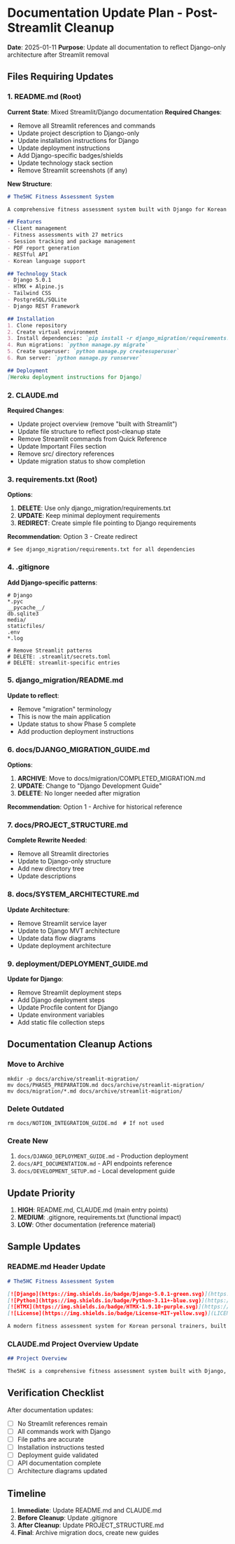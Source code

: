 # Documentation Update Plan - Post-Streamlit Cleanup

**Date**: 2025-01-11
**Purpose**: Update all documentation to reflect Django-only architecture after Streamlit removal

## Files Requiring Updates

### 1. README.md (Root)

**Current State**: Mixed Streamlit/Django documentation
**Required Changes**:
- Remove all Streamlit references and commands
- Update project description to Django-only
- Update installation instructions for Django
- Update deployment instructions
- Add Django-specific badges/shields
- Update technology stack section
- Remove Streamlit screenshots (if any)

**New Structure**:
```markdown
# The5HC Fitness Assessment System

A comprehensive fitness assessment system built with Django for Korean fitness trainers.

## Features
- Client management
- Fitness assessments with 27 metrics
- Session tracking and package management
- PDF report generation
- RESTful API
- Korean language support

## Technology Stack
- Django 5.0.1
- HTMX + Alpine.js
- Tailwind CSS
- PostgreSQL/SQLite
- Django REST Framework

## Installation
1. Clone repository
2. Create virtual environment
3. Install dependencies: `pip install -r django_migration/requirements.txt`
4. Run migrations: `python manage.py migrate`
5. Create superuser: `python manage.py createsuperuser`
6. Run server: `python manage.py runserver`

## Deployment
[Heroku deployment instructions for Django]
```

### 2. CLAUDE.md

**Required Changes**:
- Update project overview (remove "built with Streamlit")
- Update file structure to reflect post-cleanup state
- Remove Streamlit commands from Quick Reference
- Update Important Files section
- Remove src/ directory references
- Update migration status to show completion

### 3. requirements.txt (Root)

**Options**:
1. **DELETE**: Use only django_migration/requirements.txt
2. **UPDATE**: Keep minimal deployment requirements
3. **REDIRECT**: Create simple file pointing to Django requirements

**Recommendation**: Option 3 - Create redirect
```
# See django_migration/requirements.txt for all dependencies
```

### 4. .gitignore

**Add Django-specific patterns**:
```
# Django
*.pyc
__pycache__/
db.sqlite3
media/
staticfiles/
.env
*.log

# Remove Streamlit patterns
# DELETE: .streamlit/secrets.toml
# DELETE: streamlit-specific entries
```

### 5. django_migration/README.md

**Update to reflect**:
- Remove "migration" terminology
- This is now the main application
- Update status to show Phase 5 complete
- Add production deployment instructions

### 6. docs/DJANGO_MIGRATION_GUIDE.md

**Options**:
1. **ARCHIVE**: Move to docs/migration/COMPLETED_MIGRATION.md
2. **UPDATE**: Change to "Django Development Guide"
3. **DELETE**: No longer needed after migration

**Recommendation**: Option 1 - Archive for historical reference

### 7. docs/PROJECT_STRUCTURE.md

**Complete Rewrite Needed**:
- Remove all Streamlit directories
- Update to Django-only structure
- Add new directory tree
- Update descriptions

### 8. docs/SYSTEM_ARCHITECTURE.md

**Update Architecture**:
- Remove Streamlit service layer
- Update to Django MVT architecture
- Update data flow diagrams
- Update deployment architecture

### 9. deployment/DEPLOYMENT_GUIDE.md

**Update for Django**:
- Remove Streamlit deployment steps
- Add Django deployment steps
- Update Procfile content for Django
- Update environment variables
- Add static file collection steps

## Documentation Cleanup Actions

### Move to Archive
```
mkdir -p docs/archive/streamlit-migration/
mv docs/PHASE5_PREPARATION.md docs/archive/streamlit-migration/
mv docs/migration/*.md docs/archive/streamlit-migration/
```

### Delete Outdated
```
rm docs/NOTION_INTEGRATION_GUIDE.md  # If not used
```

### Create New
1. `docs/DJANGO_DEPLOYMENT_GUIDE.md` - Production deployment
2. `docs/API_DOCUMENTATION.md` - API endpoints reference
3. `docs/DEVELOPMENT_SETUP.md` - Local development guide

## Update Priority

1. **HIGH**: README.md, CLAUDE.md (main entry points)
2. **MEDIUM**: .gitignore, requirements.txt (functional impact)
3. **LOW**: Other documentation (reference material)

## Sample Updates

### README.md Header Update
```markdown
# The5HC Fitness Assessment System

[![Django](https://img.shields.io/badge/Django-5.0.1-green.svg)](https://www.djangoproject.com/)
[![Python](https://img.shields.io/badge/Python-3.11+-blue.svg)](https://www.python.org/)
[![HTMX](https://img.shields.io/badge/HTMX-1.9.10-purple.svg)](https://htmx.org/)
[![License](https://img.shields.io/badge/License-MIT-yellow.svg)](LICENSE)

A modern fitness assessment system for Korean personal trainers, built with Django and HTMX.
```

### CLAUDE.md Project Overview Update
```markdown
## Project Overview

The5HC is a comprehensive fitness assessment system built with Django, designed for Korean fitness trainers to manage clients, conduct assessments, and track sessions. The application uses HTMX and Alpine.js for dynamic interactions and supports both SQLite (development) and PostgreSQL (production) databases.
```

## Verification Checklist

After documentation updates:
- [ ] No Streamlit references remain
- [ ] All commands work with Django
- [ ] File paths are accurate
- [ ] Installation instructions tested
- [ ] Deployment guide validated
- [ ] API documentation complete
- [ ] Architecture diagrams updated

## Timeline

1. **Immediate**: Update README.md and CLAUDE.md
2. **Before Cleanup**: Update .gitignore
3. **After Cleanup**: Update PROJECT_STRUCTURE.md
4. **Final**: Archive migration docs, create new guides
